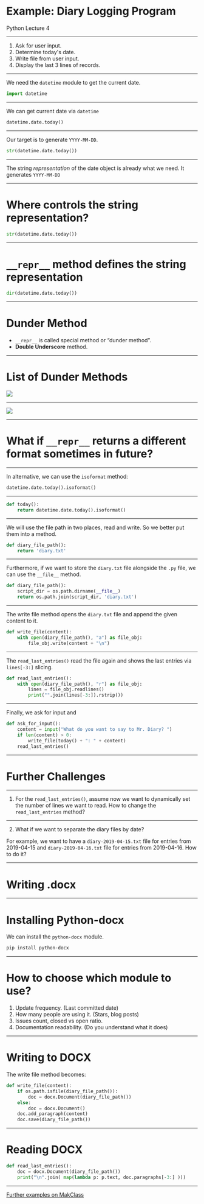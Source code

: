 # Example: Diary Logging Program

Python Lecture 4

---- 

1. Ask for user input.
2. Determine today's date.
3. Write file from user input.
4. Display the last 3 lines of records.

---- 

We need the `datetime` module to get the current date.

```python
import datetime
```

---- 

We can get current date via `datetime`

```python
datetime.date.today()
```

---- 

Our target is to generate `YYYY-MM-DD`.

```python
str(datetime.date.today())
```

---- 

The string _representation_ of the date object is already what we need. It generates `YYYY-MM-DD`

---- 

# Where controls the string representation?

```python
str(datetime.date.today())
```

---- 

# `__repr__` method defines the string representation

```python
dir(datetime.date.today())
```

---- 

# Dunder Method

- `__repr__` is called special method or “dunder method”.
- **Double Underscore** method.

---- 

# List of Dunder Methods

![](https://makclass.com/system/class_notes/1354/original/36a0f5ad9da14c9e2c8138a76f3757c6c516d7d1/5C969AD7-023F-4839-B77E-0DB6ED3DBF6F.png?1544611351)

---- 

![](https://makclass.com/system/class_notes/1355/original/9c7bc7d37a9cc9c1c258a271ae81fd481ae651f7/46B314C3-BB6E-4533-BD80-78753F7240B9.png?1544611383)

---- 

# What if `__repr__` returns a different format sometimes in future?

---- 

In alternative, we can use the `isoformat` method:

```python
datetime.date.today().isoformat()
```

---- 

```python
def today():
    return datetime.date.today().isoformat()
```

---- 

We will use the file path in two places, read and write. So we better put them into a method.

```python
def diary_file_path():
    return 'diary.txt'
```

---- 

Furthermore, if we want to store the `diary.txt` file alongside the `.py` file, we can use the `__file__` method.

```python
def diary_file_path():
    script_dir = os.path.dirname(__file__)
    return os.path.join(script_dir, 'diary.txt')
```

---- 

The write file method opens the `diary.txt` file and append the given content to it.

```python
def write_file(content):
    with open(diary_file_path(), "a") as file_obj:
        file_obj.write(content + "\n")
```

---- 

The `read_last_entries()` read the file again and shows the last entries via `lines[-3:]` slicing.

```python
def read_last_entries():
    with open(diary_file_path(), "r") as file_obj:
        lines = file_obj.readlines()
        print("".join(lines[-3:]).rstrip())
```


---- 

Finally, we ask for input and 

```python
def ask_for_input():
    content = input("What do you want to say to Mr. Diary? ")
    if len(content) > 0:
        write_file(today() + ": " + content)
    read_last_entries()
```

---- 

# Further Challenges

---- 

1) For the `read_last_entries()`, assume now we want to dynamically set the number of lines we want to read. How to change the `read_last_entries` method?

---- 

2) What if we want to separate the diary files by date?

For example, we want to have a `diary-2019-04-15.txt` file for entries from 2019-04-15 and `diary-2019-04-16.txt` file for entries from 2019-04-16. How to do it?

---- 

# Writing .docx

---- 

# Installing Python-docx

We can install the `python-docx` module.

```bash
pip install python-docx
```

---- 

# How to choose which module to use?

1. Update frequency. (Last committed date)
2. How many people are using it. (Stars, blog posts)
3. Issues count, closed vs open ratio.
4. Documentation readability. (Do you understand what it does)

---- 

# Writing to DOCX

The write file method becomes:

```python
def write_file(content):
    if os.path.isfile(diary_file_path()):
        doc = docx.Document(diary_file_path())
    else:
        doc = docx.Document()
    doc.add_paragraph(content)
    doc.save(diary_file_path())
```

---- 

# Reading DOCX

```python
def read_last_entries():
    doc = docx.Document(diary_file_path())
    print("\n".join( map(lambda p: p.text, doc.paragraphs[-3:] )))
```

---- 

[Further examples on MakClass](https://makclass.com/classrooms/38/class_notes/1837)
